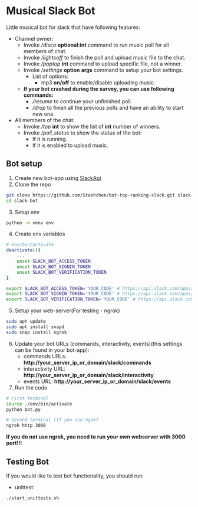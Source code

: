 # Musical Slack Bot
Little musical bot for slack that have following features:
* Channel owner:
	* Invoke */disco* **optional:int** command to run music poll for all members of chat.
	* Invoke */lightsoff* to finish the poll and upload music file to the chat.
	* Invoke */poptop* **int** command to upload specific file, not a winner.
	* Invoke */settings* **option** **args** command to setup your bot settings.
		* List of options:
			* mp3 **on/off** to enable/disable uploading music.
	* **If your bot crashed during the survey, you can use following commands:**
		* */resume* to continue your unfinished poll.
		* */drop* to finish all the previous polls and have an ability to start new one.
* All members of the chat:
	* Invoke */top* **int** to show the list of **int** number of winners.
	* Invoke */poll_status* to show the status of the bot:
		* If it is running.
		* If it is enabled to upload music.

## Bot setup
1. Create new bot-app using [SlackApi](https://api.slack.com/apps)
2. Clone the repo
```bash
git clone https://github.com/Stashchen/bot-top-ranking-slack.git slack-bot
cd slack-bot 
```
3. Setup env
```bash
python -m venv env
```
4. Create env variables
```bash
# env/bin/activate
deactivate(){
	...
	unset SLACK_BOT_ACCESS_TOKEN
    unset SLACK_BOT_SIGNIN_TOKEN
    unset SLACK_BOT_VERIFICATION_TOKEN
}

export SLACK_BOT_ACCESS_TOKEN='YOUR_CODE' # https://api.slack.com/apps/YOUR_BOT_APP_ID/oauth?
export SLACK_BOT_SIGNIN_TOKEN='YOUR_CODE' # https://api.slack.com/apps/YOUR_BOT_APP_ID
export SLACK_BOT_VERIFICATION_TOKEN='YOUR_CODE' # https://api.slack.com/apps/YOUR_BOT_APP_ID
```
5. Setup your web-server(For testing - ngrok)
```bash
sudo apt update
sudo apt install snapd
sudo snap install ngrok 
```
6. Update your bot URLs (commands, interactivity, events)(this settings can be found in your bot-app):
	* commands URLs: **http://your_server_ip_or_domain/slack/commands**
	* interactivity URL: **http://your_server_ip_or_domain/slack/interactivity**
	* events URL: **http://your_server_ip_or_domain/slack/events**
7. Run the code
```bash
# First terminal
source ./env/bin/activate
python bot.py

# Second terminal (If you use ngok)
ngrok http 3000
```
**If you do not use ngrok, you need to run your own webserver with 3000 port!!!** 

## Testing Bot
If you would like to test bot functionality, you should run:
* unittest:
```bash
./start_unittests.sh
```